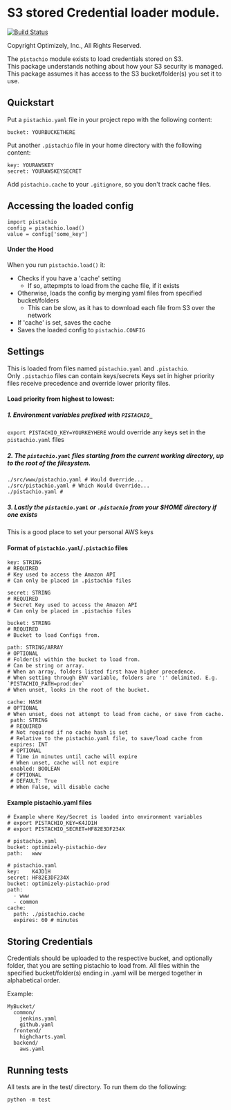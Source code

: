 S3 stored Credential loader module.
================
[![Build Status](https://travis-ci.org/optimizely/pistachio.svg?branch=master)](https://travis-ci.org/optimizely/pistachio)

Copyright Optimizely, Inc., All Rights Reserved.

The `pistachio` module exists to load credentials stored on S3.  
This package understands nothing about how your S3 security is managed.  
This package assumes it has access to the S3 bucket/folder(s) you set it to use.

## Quickstart
Put a `pistachio.yaml` file in your project repo with the following content:
```
bucket: YOURBUCKETHERE
```
Put another `.pistachio` file in your home directory with the following content:
```
key: YOURAWSKEY
secret: YOURAWSKEYSECRET
```
Add `pistachio.cache` to your `.gitignore`, so you don't track cache files.

## Accessing the loaded config
```
import pistachio
config = pistachio.load()
value = config['some_key']
```

#### Under the Hood
When you run `pistachio.load()` it:  
- Checks if you have a 'cache' setting
  - If so, attepmpts to load from the cache file, if it exists
- Otherwise, loads the config by merging yaml files from specified bucket/folders
  - This can be slow, as it has to download each file from S3 over the network
- If 'cache' is set, saves the cache
- Saves the loaded config to `pistachio.CONFIG`

## Settings
This is loaded from files named `pistachio.yaml` and `.pistachio`.  
Only `.pistachio` files can contain keys/secrets
Keys set in higher priority files receive precedence and override lower priority files.
#### Load priority from highest to lowest:  
##### 1. Environment variables prefixed with `PISTACHIO_`
`export PISTACHIO_KEY=YOURKEYHERE` would override any keys set in the `pistachio.yaml` files  
##### 2. The `pistachio.yaml` files starting from the current working directory, up to the root of the filesystem.
```
./src/www/pistachio.yaml # Would Override...
./src/pistachio.yaml # Which Would Override...
./pistachio.yaml # 
```  
##### 3. Lastly the `pistachio.yaml` or `.pistachio` from your $HOME directory if one exists
This is a good place to set your personal AWS keys
#### Format of `pistachio.yaml`/`.pistachio` files
```
key: STRING 
# REQUIRED
# Key used to access the Amazon API
# Can only be placed in .pistachio files
```
```
secret: STRING 
# REQUIRED
# Secret Key used to access the Amazon API
# Can only be placed in .pistachio files
```
```
bucket: STRING 
# REQUIRED
# Bucket to load Configs from.
```
```
path: STRING/ARRAY
# OPTIONAL
# Folder(s) within the bucket to load from.
# Can be string or array.  
# When an array, folders listed first have higher precedence.
# When setting through ENV variable, folders are ':' delimited. E.g. `PISTACHIO_PATH=prod:dev`
# When unset, looks in the root of the bucket.
```
```
cache: HASH
# OPTIONAL
# When unset, does not attempt to load from cache, or save from cache.
 path: STRING
 # REQUIRED
 # Not required if no cache hash is set
 # Relative to the pistachio.yaml file, to save/load cache from
 expires: INT
 # OPTIONAL
 # Time in minutes until cache will expire
 # When unset, cache will not expire
 enabled: BOOLEAN
 # OPTIONAL
 # DEFAULT: True
 # When False, will disable cache
```

#### Example pistachio.yaml files
```
# Example where Key/Secret is loaded into environment variables
# export PISTACHIO_KEY=K4JD1H
# export PISTACHIO_SECRET=HF82E3DF234X

# pistachio.yaml
bucket: optimizely-pistachio-dev
path:   www
```
```
# pistachio.yaml
key:    K4JD1H
secret: HF82E3DF234X
bucket: optimizely-pistachio-prod
path:
  - www
  - common
cache: 
  path: ./pistachio.cache
  expires: 60 # minutes
```

## Storing Credentials
Credentials should be uploaded to the respective bucket, and optionally folder, that you are setting pistachio to load from. All files within the specified bucket/folder(s) ending in .yaml will be merged together in alphabetical order.

Example:
```
MyBucket/
  common/
    jenkins.yaml
    github.yaml
  frontend/
    highcharts.yaml
  backend/
    aws.yaml
```    

## Running tests
All tests are in the test/ directory. To run them do the following:

```
python -m test
```
